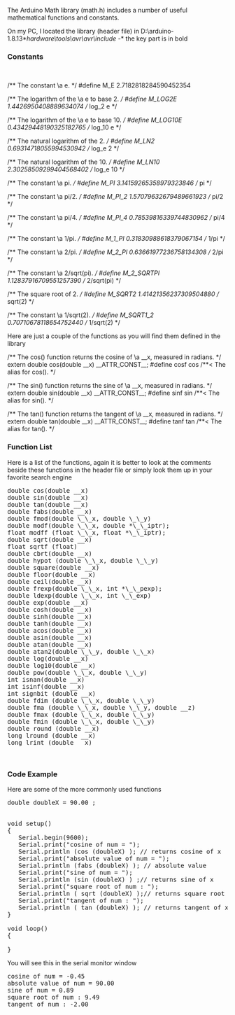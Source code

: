 The Arduino Math library (math.h) includes a number of useful mathematical functions and constants. 

On my PC, I located the library (header file) in D:\\arduino-1.8.13\**hardware\\tools\\avr\\avr\\include -** the key part is in bold  

### Constants

 

/\*\* The constant \\a e.	*/
#define M_E		2.7182818284590452354

/\*\* The logarithm of the \\a e to base 2. */
#define M\_LOG2E		1.4426950408889634074	/* log\_2 e */

/\*\* The logarithm of the \\a e to base 10. */
#define M\_LOG10E	0.43429448190325182765	/* log\_10 e */

/\*\* The natural logarithm of the 2.	*/
#define M\_LN2		0.69314718055994530942	/* log\_e 2 */

/\*\* The natural logarithm of the 10.	*/
#define M\_LN10		2.30258509299404568402	/* log\_e 10 */

/\*\* The constant \\a pi.	*/
#define M_PI		3.14159265358979323846	/* pi */

/\*\* The constant \\a pi/2.	*/
#define M\_PI\_2		1.57079632679489661923	/* pi/2 */

/\*\* The constant \\a pi/4.	*/
#define M\_PI\_4		0.78539816339744830962	/* pi/4 */

/\*\* The constant \\a 1/pi.	*/
#define M\_1\_PI		0.31830988618379067154	/* 1/pi */

/\*\* The constant \\a 2/pi.	*/
#define M\_2\_PI		0.63661977236758134308	/* 2/pi */

/\*\* The constant \\a 2/sqrt(pi).	*/
#define M\_2\_SQRTPI	1.12837916709551257390	/* 2/sqrt(pi) */

/\*\* The square root of 2.	*/
#define M_SQRT2		1.41421356237309504880	/* sqrt(2) */

/\*\* The constant \\a 1/sqrt(2).	*/
#define M\_SQRT1\_2	0.70710678118654752440	/* 1/sqrt(2) */

Here are just a couple of the functions as you will find them defined in the library  

/**
    The cos() function returns the cosine of \\a __x, measured in radians.
 */
extern double cos(double \_\_x) \_\_ATTR\_CONST\_\_;
#define cosf	cos		/**< The alias for cos().	*/

/**
    The sin() function returns the sine of \\a __x, measured in radians.
 */
extern double sin(double \_\_x) \_\_ATTR\_CONST\_\_;
#define sinf	sin		/**< The alias for sin().	*/

/**
    The tan() function returns the tangent of \\a __x, measured in radians.
 */
extern double tan(double \_\_x) \_\_ATTR\_CONST\_\_;
#define tanf	tan		/**< The alias for tan().	*/

### Function List

Here is a list of the functions, again it is better to look at the comments beside these functions in the header file or simply look them up in your favorite search engine  

<pre>
double cos(double __x)
double sin(double __x)
double tan(double __x)
double fabs(double __x)
double fmod(double \_\_x, double \_\_y)
double modf(double \_\_x, double *\_\_iptr);
float modff (float \_\_x, float *\_\_iptr);
double sqrt(double __x)
float sqrtf (float)
double cbrt(double __x)
double hypot (double \_\_x, double \_\_y)
double square(double __x)
double floor(double __x)
double ceil(double __x)
double frexp(double \_\_x, int *\_\_pexp);
double ldexp(double \_\_x, int \_\_exp)
double exp(double __x)
double cosh(double __x)
double sinh(double __x)
double tanh(double __x)
double acos(double __x)
double asin(double __x)
double atan(double __x)
double atan2(double \_\_y, double \_\_x)
double log(double __x)
double log10(double __x)
double pow(double \_\_x, double \_\_y)
int isnan(double __x)
int isinf(double __x)
int signbit (double __x)
double fdim (double \_\_x, double \_\_y)
double fma (double \_\_x, double \_\_y, double __z)
double fmax (double \_\_x, double \_\_y)
double fmin (double \_\_x, double \_\_y)
double round (double __x)
long lround (double __x)
long lrint (double __x)
</pre>
 

### Code Example

Here are some of the more commonly used functions  

<pre>
double doubleX = 90.00 ;


void setup() 
{
   Serial.begin(9600);
   Serial.print("cosine of num = ");
   Serial.println (cos (doubleX) ); // returns cosine of x
   Serial.print("absolute value of num = ");
   Serial.println (fabs (doubleX) ); // absolute value
   Serial.print("sine of num = ");
   Serial.println (sin (doubleX) ) ;// returns sine of x
   Serial.print("square root of num : ");
   Serial.println ( sqrt (doubleX) );// returns square root of x
   Serial.print("tangent of num : ");
   Serial.println ( tan (doubleX) ); // returns tangent of x
}

void loop() 
{

}
</pre>

You will see this in the serial monitor window

<pre>
cosine of num = -0.45
absolute value of num = 90.00
sine of num = 0.89
square root of num : 9.49
tangent of num : -2.00
</pre>
